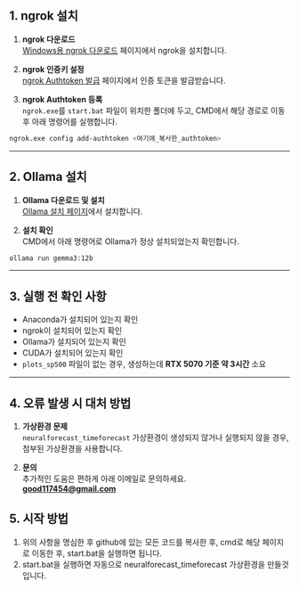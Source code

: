 
## 1. ngrok 설치

1. **ngrok 다운로드**  
[Windows용 ngrok 다운로드](https://ngrok.com/downloads/windows) 페이지에서 ngrok을 설치합니다.

2. **ngrok 인증키 설정**  
[ngrok Authtoken 발급](https://dashboard.ngrok.com/get-started/your-authtoken) 페이지에서 인증 토큰을 발급받습니다.

3. **ngrok Authtoken 등록**  
`ngrok.exe`를 `start.bat` 파일이 위치한 폴더에 두고, CMD에서 해당 경로로 이동 후 아래 명령어를 실행합니다.

```bash
ngrok.exe config add-authtoken <여기에_복사한_authtoken>
```

---

## 2. Ollama 설치

1. **Ollama 다운로드 및 설치**  
[Ollama 설치 페이지](https://ollama.com/download)에서 설치합니다.

2. **설치 확인**  
CMD에서 아래 명령어로 Ollama가 정상 설치되었는지 확인합니다.

```bash
ollama run gemma3:12b
```

---

## 3. 실행 전 확인 사항

- Anaconda가 설치되어 있는지 확인
- ngrok이 설치되어 있는지 확인
- Ollama가 설치되어 있는지 확인
- CUDA가 설치되어 있는지 확인
- `plots_sp500` 파일이 없는 경우, 생성하는데 **RTX 5070 기준 약 3시간** 소요

---

## 4. 오류 발생 시 대처 방법

1. **가상환경 문제**  
`neuralforecast_timeforecast` 가상환경이 생성되지 않거나 실행되지 않을 경우, 첨부된 가상환경을 사용합니다.

2. **문의**  
추가적인 도움은 편하게 아래 이메일로 문의하세요.  
**good117454@gmail.com**

## 5. 시작 방법

1. 위의 사항을 명심한 후 github에 있는 모든 코드를 복사한 후, cmd로 해당 페이지로 이동한 후, start.bat을 실행하면 됩니다.
2. start.bat을 실행하면 자동으로 neuralforecast_timeforecast 가상환경을 만들것입니다.
